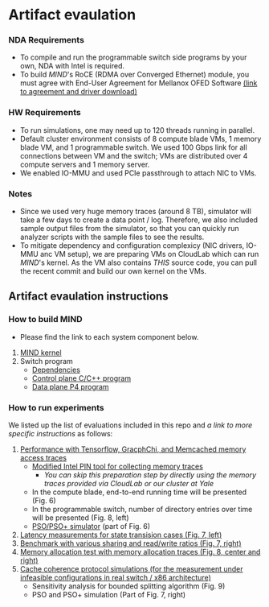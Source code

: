 # Artifact evaulation
### NDA Requirements
- To compile and run the programmable switch side programs by your own, NDA with Intel is required.
- To build *MIND*'s RoCE (RDMA over Converged Ethernet) module, you must agree with End-User Agreement for Mellanox OFED Software [(link to agreement and driver download)](https://www.mellanox.com/page/mlnx_ofed_eula?mtag=linux_sw_drivers&mrequest=downloads&mtype=ofed&mver=MLNX_OFED-5.0-1.0.0.0&mname=MLNX_OFED_LINUX-5.0-1.0.0.0-ubuntu18.04-x86_64.tgz)

### HW Requirements
- To run simulations, one may need up to 120 threads running in parallel.
- Default cluster environment consists of 8 compute blade VMs, 1 memory blade VM, and 1 programmable switch. We used 100 Gbps link for all connections between VM and the switch; VMs are distributed over 4 compute servers and 1 memory server.
- We enabled IO-MMU and used PCIe passthrough to attach NIC to VMs.

### Notes
- Since we used very huge memory traces (around 8 TB), simulator will take a few days to create a data point / log.
Therefore, we also included sample output files from the simulator, so that you can quickly run analyzer scripts with the sample files to see the results.
- To mitigate dependency and configuration complexicy (NIC drivers, IO-MMU anc VM setup), we are preparing VMs on CloudLab which can run *MIND*'s kernel.
As the VM also contains *THIS* source code, you can pull the recent commit and build our own kernel on the VMs.

## Artifact evaulation instructions
### How to build MIND
- Please find the link to each system component below.
1. [MIND kernel](https://github.com/shsym/mind_ae/tree/master/mind_linux)
2. Switch program
    - [Dependencies](https://github.com/shsym/mind_ae/blob/master/mind_switch_ctrl/dependencies.md)
    - [Control plane C/C++ program](https://github.com/shsym/mind_ae/tree/master/mind_switch_ctrl)
    - [Data plane P4 program](https://github.com/shsym/mind_ae/tree/master/mind_p4)

### How to run experiments
We listed up the list of evaluations included in this repo and *a link to more specific instructions* as follows:

1. [Performance with Tensorflow, GracphChi, and Memcached memory access traces](https://github.com/shsym/mind_ae/tree/master/ctrl_scripts)
    - [Modified Intel PIN tool for collecting memory traces](https://github.com/shsym/mind_ae/tree/master/tools/prepare_traces)
      - *You can skip this preparation step by directly using the memory traces provided via CloudLab or our cluster at Yale*
    - In the compute blade, end-to-end running time will be presented (Fig. 6)
    - In the programmable switch, number of directory entries over time will be presented (Fig. 8, left)
    - [PSO/PSO+ simulator](https://github.com/shsym/mind_ae/tree/master/tools/pso_estimator) (part of Fig. 6)
2. [Latency measurements for state transision cases (Fig. 7, left)](https://github.com/shsym/mind_ae/tree/master/ctrl_scripts)
3. [Benchmark with various sharing and read/write ratios (Fig. 7, right)](https://github.com/shsym/mind_ae/tree/master/ctrl_scripts)
4. [Memory allocation test with memory allocation traces (Fig. 8, center and right)](https://github.com/shsym/mind_ae/tree/master/tools/memory_allocation)
5. [Cache coherence protocol simulations (for the measurement under infeasible configurations in real switch / x86 architecture)](https://github.com/shsym/mind_ae/tree/master/tools/cache_coherence_sim)
    - Sensitivity analysis for bounded splitting algorithm (Fig. 9)
    - PSO and PSO+ simulation (Part of Fig. 7, right)
